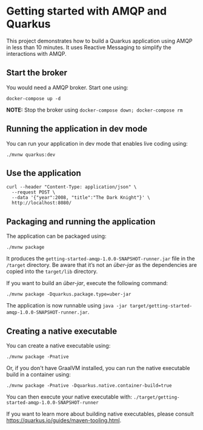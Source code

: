 # Getting started with AMQP and Quarkus

This project demonstrates how to build a Quarkus application using AMQP in less than 10 minutes.
It uses Reactive Messaging to simplify the interactions with AMQP.

## Start the broker

You would need a AMQP broker.
Start one using:

```shell script
docker-compose up -d
```

**NOTE:** Stop the broker using `docker-compose down; docker-compose rm`

## Running the application in dev mode

You can run your application in dev mode that enables live coding using:
```shell script
./mvnw quarkus:dev
```

## Use the application


```shell script
curl --header "Content-Type: application/json" \
  --request POST \
  --data '{"year":2008, "title":"The Dark Knight"}' \
  http://localhost:8080/
```

## Packaging and running the application

The application can be packaged using:
```shell script
./mvnw package
```
It produces the `getting-started-amqp-1.0.0-SNAPSHOT-runner.jar` file in the `/target` directory.
Be aware that it’s not an _über-jar_ as the dependencies are copied into the `target/lib` directory.

If you want to build an _über-jar_, execute the following command:
```shell script
./mvnw package -Dquarkus.package.type=uber-jar
```

The application is now runnable using `java -jar target/getting-started-amqp-1.0.0-SNAPSHOT-runner.jar`.

## Creating a native executable

You can create a native executable using:
```shell script
./mvnw package -Pnative
```

Or, if you don't have GraalVM installed, you can run the native executable build in a container using:
```shell script
./mvnw package -Pnative -Dquarkus.native.container-build=true
```

You can then execute your native executable with: `./target/getting-started-amqp-1.0.0-SNAPSHOT-runner`

If you want to learn more about building native executables, please consult https://quarkus.io/guides/maven-tooling.html.